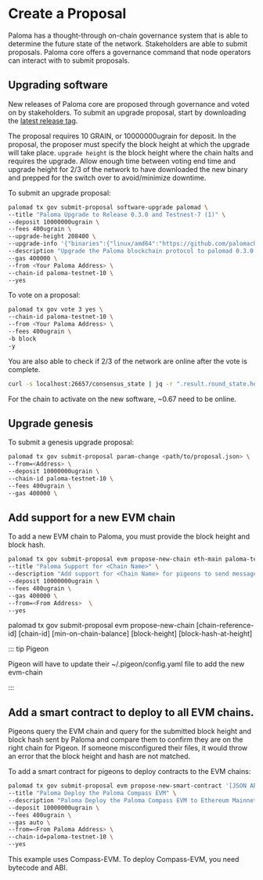 # Create a Proposal

Paloma has a thought-through on-chain governance system that is
able to determine the future state of the network. Stakeholders
are able to submit proposals. Paloma core offers a governance
command that node operators can interact with to submit proposals.

## Upgrading software

New releases of Paloma core are proposed through governance
and voted on by stakeholders. To submit an upgrade proposal,
start by downloading the 
[latest release tag](https://github.com/palomachain/paloma/releases/latest).

The proposal requires 10 GRAIN, or 10000000ugrain for deposit. In the
proposal, the proposer must specify the block height at which the upgrade
will take place. `upgrade height` is the block height where the chain halts 
and requires the upgrade. Allow enough time between voting end time and 
upgrade height for 2/3 of the network to have downloaded the new binary and 
prepped for the switch over to avoid/minimize downtime.

To submit an upgrade proposal:

```bash
palomad tx gov submit-proposal software-upgrade palomad \
--title "Paloma Upgrade to Release 0.3.0 and Testnest-7 (1)" \
--deposit 10000000ugrain \
--fees 400ugrain \
--upgrade-height 208400 \
--upgrade-info '{"binaries":{"linux/amd64":"https://github.com/palomachain/paloma/releases/download/v0.3.0-alpha/paloma_0.3.0-alpha_Linux_x86_64.tar.gz"}}' \
--description "Upgrade the Paloma blockchain protocol to palomad 0.3.0 with release to support EVM chains" \
--gas 400000 \
--from <Your Paloma Address> \
--chain-id paloma-testnet-10 \
--yes
```

To vote on a proposal:

```bash
palomad tx gov vote 3 yes \
--chain-id paloma-testnet-10 \
--from <Your Paloma Address> \
--fees 400ugrain \
-b block
-y
```

You are also able to check if 2/3 of the network
are online after the vote is complete.

```bash
curl -s localhost:26657/consensus_state | jq -r ".result.round_state.height_vote_set[0].prevotes_bit_array"
```

For the chain to activate on the new software,
~0.67 need to be online.

## Upgrade genesis

To submit a genesis upgrade proposal:

```bash
palomad tx gov submit-proposal param-change <path/to/proposal.json> \
--from=<Address> \
--deposit 10000000ugrain \
--chain-id paloma-testnet-10 \
--fees 400ugrain \
--gas 400000 \
```

## Add support for a new EVM chain

To add a new EVM chain to Paloma, you must provide the block height and 
block hash.

```bash
palomad tx gov submit-proposal evm propose-new-chain eth-main paloma-testnet-10 15135629 0xfe33e4e286c4a6c686144be4b481be869f2a670db48ad4396136dbc083395976 \
--title "Paloma Support for <Chain Name>" \
--description "Add support for <Chain Name> for pigeons to send messages via the Paloma blockchain." \
--deposit 10000000ugrain \
--fees 400ugrain \
--gas 400000 \
--from=<From Address>  \
--yes
```
palomad tx gov submit-proposal evm propose-new-chain [chain-reference-id] [chain-id] [min-on-chain-balance] [block-height] [block-hash-at-height]

::: tip Pigeon

Pigeon will have to update their ~/.pigeon/config.yaml file to add the 
new evm-chain

:::

## Add a smart contract to deploy to all EVM chains.

Pigeons query the EVM chain and query for the submitted block height 
and block hash sent by Paloma and compare them to confirm they are on the 
right chain for Pigeon. If someone misconfigured their files, it would throw 
an error that the block height and hash are not matched.

To add a smart contract for pigeons to deploy contracts to the EVM chains:

```bash
palomad tx gov submit-proposal evm propose-new-smart-contract '[JSON ABI BLOB]' [HEX BLOB] \
--title "Paloma Deploy the Paloma Compass EVM" \
--description "Paloma Deploy the Paloma Compass EVM to Ethereum Mainnet for Pigeons to send messages on Ethereum mainnet." \
--deposit 10000000ugrain \
--fees 400ugrain \
--gas auto \
--from=<From Paloma Address> \
--chain-id=paloma-testnet-10 \
--yes
```

This example uses Compass-EVM. To deploy Compass-EVM, you need bytecode and ABI.
